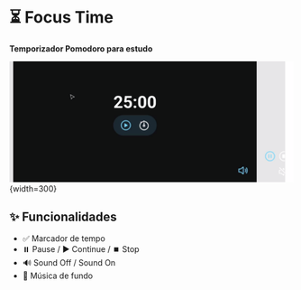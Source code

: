 # ⏳ Focus Time

**Temporizador Pomodoro para estudo**

![Imagem do aplicativo](./images/Projeto%20-%20FocusTime.png){width=300}

## ✨ Funcionalidades

- ✅ Marcador de tempo  
- ⏸️ Pause / ▶️ Continue / ⏹️ Stop  
- 🔊 Sound Off / Sound On  
- 🎵 Música de fundo  


